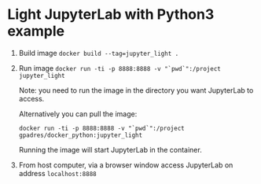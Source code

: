 # Light JupyterLab with Python3 example

1. Build image `docker build --tag=jupyter_light . `

1. Run image ``docker run -ti -p 8888:8888 -v "`pwd`":/project jupyter_light``

    Note: you need to run the image in the directory you want JupyterLab to access.

    Alternatively you can pull the image:

    ``docker run -ti -p 8888:8888 -v "`pwd`":/project gpadres/docker_python:jupyter_light``

    Running the image will start JupyterLab in the container.

1. From host computer, via a browser window access JupyterLab on address `localhost:8888`

